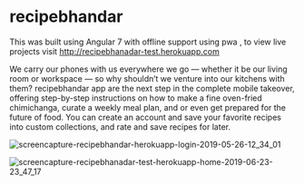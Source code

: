# recipebhandar

This was built using Angular 7 with offline support using pwa , to view live projects visit http://recipebhanadar-test.herokuapp.com

We carry our phones with us everywhere we go — whether it be our living room or workspace — so why shouldn’t we venture into our kitchens with them?
recipebhandar app are the next step in the complete mobile takeover, offering step-by-step instructions on how to make a fine oven-fried chimichanga, curate a weekly meal plan, and or even get prepared for the future of food.
You can create an account and save your favorite recipes into custom collections, and rate and save recipes for later.

![screencapture-recipebhandar-herokuapp-login-2019-05-26-12_34_01](https://user-images.githubusercontent.com/20945837/58378589-0a96b300-7fb4-11e9-8395-53344edafaaa.png)

![screencapture-recipebhanadar-test-herokuapp-home-2019-06-23-23_47_17](https://user-images.githubusercontent.com/20945837/59980298-6be08f00-9611-11e9-9ff0-48ac5c8a32a5.png)

